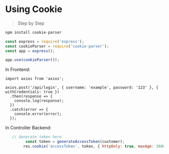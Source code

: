 # Using Cookie

> Step by Step

```javascript
npm install cookie-parser
```

```javascript
const express = require('express');
const cookieParser = require('cookie-parser');
const app = express();

app.use(cookieParser());

```

In Frontend:

```
import axios from 'axios';

axios.post('/api/login', { username: 'example', password: '123' }, { withCredentials: true })
  .then(response => {
    console.log(response);
  })
  .catch(error => {
    console.error(error);
  });

```

In Controller Backend:

```javascript
   // Generate token here
         const token = generateAccessToken(customer);
        res.cookie('accessToken', token, { httpOnly: true, maxAge: 3600000 }); 
```

